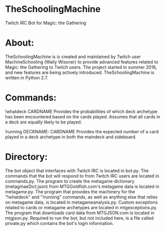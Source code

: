 # TheSchoolingMachine
Twitch IRC Bot for Magic: the Gathering

# About:
TheSchoolingMachine is is created and maintained by Twitch user MachineSchooling (Wally Wissner) to provide advanced features related to Magic: the Gathering to Twitch users. The project started in summer 2016, and new features are being actively introduced. TheSchoolingMachine is written in Python 2.7.

# Commands:
!whatdeck CARDNAME
Provides the probabilities of which deck archetype has been encountered based on the cards played. Assumes that all cards in a deck are equally likely to be played.

!running DECKNAME: CARDNAME
Provides the expected number of a card played in a deck archetype in both the maindeck and sideboard.

# Directory:
The bot object that interfaces with Twitch IRC is located in bot.py.
The commands that the bot will respond to from Twitch IRC users are located in commands.py.
The program to create the metagame dictionary (metagmaeDict.json) from MTGGoldfish.com's metagame data is located in metagame.py.
The program that provides the machinery for the "!whatdeck" and "!running" commands, as well as anything else that relies on metagame data, is located in metagameanalysis.py.
Custom exceptions related to cards or metagame archetypes are located in mtgexceptions.py.
The program that downloads card data from MTGJSON.com is located in mtgjson.py.
Required to run the bot, but not included here, is a file called private.py which contains the bot's login information.

